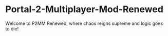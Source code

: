 # Portal-2-Multiplayer-Mod-Renewed
Welcome to P2MM Renewed, where chaos reigns supreme and logic goes to die! 
